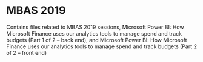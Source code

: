 # MBAS 2019
Contains files related to MBAS 2019 sessions, Microsoft Power BI: How Microsoft Finance uses our analytics tools to manage spend and track budgets (Part 1 of 2 – back end), and Microsoft Power BI: How Microsoft Finance uses our analytics tools to manage spend and track budgets (Part 2 of 2 – front end)
